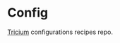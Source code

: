 # Config

[Tricium](https://chromium.googlesource.com/infra/infra/+/master/go/src/infra/tricium/README.md) configurations recipes repo.
